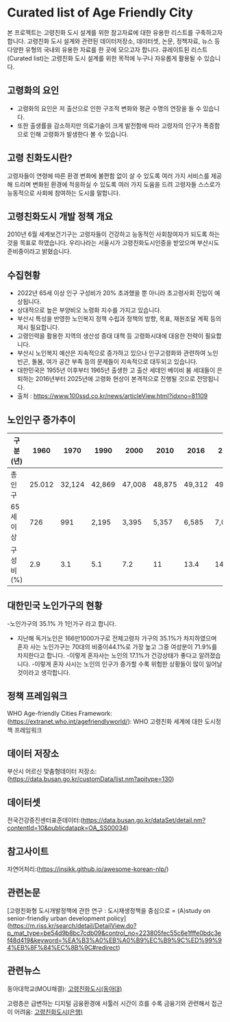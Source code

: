 # Curated list of Age Friendly City
본 프로젝트는 고령친화 도시 설계를 위한 참고자료에 대한 유용한 리스트를 구축하고자 합니다. 고령친화 도시 설계와 관련된 데이터저장소, 데이터셋, 논문, 정책자료, 뉴스 등 다양한 유형의 국내외 유용한 자료를 한 곳에 모으고자 합니다. 큐레이트된 리스트(Curated list)는 고령친화 도시 설계를 위한 목적에 누구나 자유롭게 활용될 수 있습니다. 

## 고령화의 요인
- 고령화의 요인은 저 출산으로 인한 구조적 변화와 평균 수명의 연장을 들 수 있습니다.
- 또한 출생률을 감소하지만 의료기술이 크게 발전함에 따라 고령자의 인구가 폭증함으로 인해 고령화가 발생한다 볼 수 있습니다.

## 고령 친화도시란?
 고령자들이 연령에 따른 환경 변화에 불편함 없이 살 수 있도록 여러 가지 서비스를 제공해 드리며 변화된 환경에 적응하실 수 있도록 여러 가지 도움을 드려 고령자들 스스로가 능동적으로 사회에 참여하는 도시를 말합니다.

## 고령친화도시 개발 정책 개요
 2010년 6월 세계보건기구는 고령자들이 건강하고 능동적인 사회참여자가 되도록 하는것을 목표로 하였습니다.
 우리나라는 서울시가 고령친화도시인증을 받았으며 부산시도 준비중이라고 밝혔습니다.
 
 
## 수집현황
- 2022년 65세 이상 인구 구성비가 20% 초과했을 뿐 아니라 초고령사회 진입이 예상됩니다.
- 상대적으로 높은 부양비오 노령화 지수를 가지고 있습니다.
- 부산시 특성을 반영한 노인복지 정책 수립과 정책의 방향, 목표, 재원조달 계획 등의 제시 필요합니다.
- 고령인력을 활용한 지역의 생산성 증대 대책 등 고령화시대에 대응한 전략이 필요합니다.
- 부산시 노인복지 예산은 지속적으로 증가하고 있으나 인구고령화와 관련하여 노인빈곤, 돌봄, 여가 공간 부족 등의 문제들이 지속적으로 대두되고 있습니다.
- 대한민국은  1955년 이후부터 1965년 출생한 고 출산 세데인 베이비 붐 세대들이 은퇴하는 2016년부터 2025년에 고령화 현상이 본격적으로 진행될 것으로 전망됩니다.
-  출처 : https://www.100ssd.co.kr/news/articleView.html?idxno=81109

## 노인인구 증가추이
|구분(년)|1960|1970|1990|2000|2010|2016|2018|2026|
|---|---|---|---|---|---|---|---|---|
|총인구|25.012|32,124|42,869|47,008|48,875|49,312|49,340|49,039|
|65세이상|726|991|2,195|3,395|5,357|6,585|7,075|10,218|
|구성비(%)|2.9|3.1|5.1|7.2|11|13.4|14.3|20.8|

## 대한민국 노인가구의 현황 

-노인가구의 35.1% 가 1인가구 라고 합니다.
-	지난해 독거노인은 166만1000가구로 전체고령자 가구의 35.1%가 차지하였으며 혼자 사는 노인가구는 70대의 비중이44.1%로 가장 높고 그중 여성분이 71.9%를 차지한다고 합니다.
-이렇게 혼자사는 노인의 17.1%가 건강상태가 좋다고 알려졌습니다.
-이렇게 혼자 사시는 노인의 인구가 증가할 수록 위험한 상황들이 많이 일어날 것이라고 생각합니다.

## 정책 프레임워크
WHO Age-friendly Cities Framework:(https://extranet.who.int/agefriendlyworld/): WHO 고령친화 세계에 대한 도시정책 프레임워크

## 데이터 저장소
부산시 어르신 맞춤형데이터 저장소:(https://data.busan.go.kr/customData/list.nm?apitype=130)

## 데이터셋
전국건강증진센터표준데이터:(https://data.busan.go.kr/dataSet/detail.nm?contentId=10&publicdatapk=OA_SS00034)

## 참고사이트
자연어처리:(https://insikk.github.io/awesome-korean-nlp/)

## 관련논문
[고령친화형 도시개발정책에 관한 연구 : 도시재생정책을 중심으로 = (A)study on senior-friendly urban development policy]
(https://m.riss.kr/search/detail/DetailView.do?p_mat_type=be54d9b8bc7cdb09&control_no=223805fec55c6e1fffe0bdc3ef48d419&keyword=%EA%B3%A0%EB%A0%B9%EC%B9%9C%ED%99%94%EB%8F%84%EC%8B%9C#redirect)

## 관련뉴스
동아대학교(MOU채결):
[고령친화도시(동아대)](http://www.busan.com/view/busan/view.php?code=2022040114332108171)

고령층은 급변하는 디지털 금융환경에 서툴러 시간이 흐를 수록 금융기와 관련해서 접근이 어려움:
[고령친화도시(은행)](http://www.busan.com/view/busan/view.php?code=2022021419013200349)



